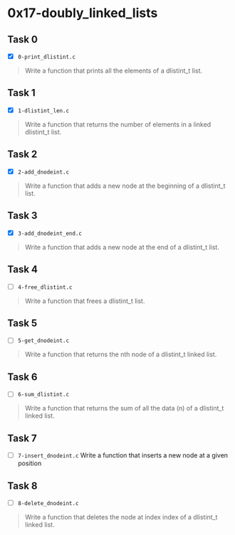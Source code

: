 # 0x17-doubly_linked_lists

## Task 0
- [x] `0-print_dlistint.c`
> Write a function that prints all the elements of a dlistint_t list.

## Task 1
- [x] `1-dlistint_len.c`
> Write a function that returns the number of elements in a linked dlistint_t list.

## Task 2
- [x] `2-add_dnodeint.c`
> Write a function that adds a new node at the beginning of a dlistint_t list.

## Task 3
- [x] `3-add_dnodeint_end.c`
> Write a function that adds a new node at the end of a dlistint_t list.

## Task 4
- [ ] `4-free_dlistint.c`
> Write a function that frees a dlistint_t list.

## Task 5
- [ ] `5-get_dnodeint.c`
> Write a function that returns the nth node of a dlistint_t linked list.

## Task 6
- [ ] `6-sum_dlistint.c`
> Write a function that returns the sum of all the data (n) of a dlistint_t linked list.

## Task 7
- [ ] `7-insert_dnodeint.c`
Write a function that inserts a new node at a given position

## Task 8
- [ ] `8-delete_dnodeint.c`
> Write a function that deletes the node at index index of a dlistint_t linked list.
